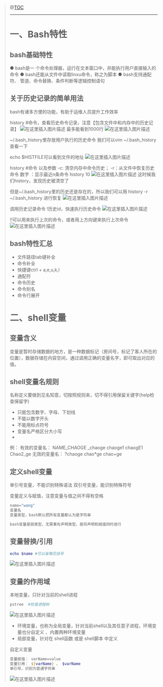 > @[TOC](文章目录)
>
> ---
>
> # 一、Bash特性
> ## bash基础特性
> ● bash是一 个命令处理器，运行在文本窗口中，并能执行用户直接输入的命令
> ● bash还能从文件中读取linxu命令，称之为脚本
> ● bash支持通配符、 管道、命令替换、条件判断等逻辑控制语句
> ## 关于历史记录的简单用法
> bash有诸多⽅便的功能，有助于运维⼈员提升⼯作效率
>
> history #命令，查看历史命令记录，注意【包含⽂件中和内存中的历史记录】
> ![在这里插入图片描述](https://img-blog.csdnimg.cn/1fc5716443a144acbe9ce65442b5bdfb.png)
> 最多能看到1000行
> ![在这里插入图片描述](https://img-blog.csdnimg.cn/783e71eb0b34477c9c1ab34ba0e69933.png)
>
> ~/.bash_history里存放用户执行的历史命令
> 我们可以vim ~/.bash_history查看一下
>
> echo $HISTFILE可以看到文件的地址
> ![在这里插入图片描述](https://img-blog.csdnimg.cn/acde8f38a9fa4c98b58fee72a26b263a.png)
>
> history #命令 以及参数
> -c: 清空内存中命令历史；
> -r：从⽂件中恢复历史命令
> 数字 ：显示最近n条命令 history 10
> ![在这里插入图片描述](https://img-blog.csdnimg.cn/94579b1aa05643b785c8e96de0447235.png)
> 这时候我们history，发现历史被清空了
>
> 但是~/.bash_history里的历史还是存在的，所以我们可以用
> history -r ~/.bash_history
> 进行恢复
> ![在这里插入图片描述](https://img-blog.csdnimg.cn/f2b858cb3ed34c7eaa1f6b89049d0a18.png)
>
> 调用历史记录命令
> !历史id，快速执行历史命令
> ![在这里插入图片描述](https://img-blog.csdnimg.cn/b0f8641ba1824ed7b54fac031304ca77.png)
>
> !!可以用来执行上次的命令，或者用上方向键来执行上次命令
> ![在这里插入图片描述](https://img-blog.csdnimg.cn/9443fba5c8b241778caef54f2fc441ff.png)
>
> ## bash特性汇总 
>  - ⽂件路径tab键补全
>  - 命令补全
>  - 快捷键ctrl + a,e,u,k,l
>  - 通配符
>  - 命令历史
>  - 命令别名
>  - 命令⾏展开
>
>
> # 二、shell变量
> ## 变量含义
> 变量是暂时存储数据的地⽅，是⼀种数据标记（房间号，标记了客⼈所在的位置），数据存储在内容空间，通过调⽤正确的变量名字，即可取出对应的值。
> ## shell变量名规则
> 名称定义要做到⻅名知意，切按照规则来，切不得引⽤保留关键字(help检查保留字)
>
>  - 只能包含数字、字⺟、下划线
>  - 不能以数字开头
>  - 不能⽤标点符号
>  - 变量名严格区分⼤⼩写
>  - 
> 例：
> 有效的变量名：
> NAME_CHAOGE
> _chaoge
> chaoge1
> chaogE1
> Chao2_ge
> ⽆效的变量名：
> ?chaoge
> chao*ge
> chao+ge
>
> ## 定义shell变量 
> 单引号变量，不能识别特殊语法
> 双引号变量，能识别特殊符号
>
> 变量定义与赋值，注意变量与值之间不得有空格
> ```powershell
> name="wang"
> 变量名
> 变量类型，bash默认把所有变量都认为是字符串
> 
> bash变量是弱类型，⽆需事先声明类型，是将声明和赋值同时进⾏
> ```
> ## 变量替换/引⽤
> ```powershell
> echo $name #可以省略花括号
> ```
> ![在这里插入图片描述](https://img-blog.csdnimg.cn/dcd74bdbdcf04ee094f82ce2f9789106.png)
> ## 变量的作⽤域
> 本地变量，只针对当前的shell进程
>
> ```powershell
> pstree  #检查进程树
> ```
> ![在这里插入图片描述](https://img-blog.csdnimg.cn/ed86fb1c8ba747b2bf2f75ebcfb36116.png)
>
>  - 环境变量，也称为全局变量，针对当前shell以及其任意⼦进程，环境变量也分⾃定义 、内置两种环境变量
>  - 局部变量，针对在 shell函数 或是 shell脚本 中定义
>
> ⾃定义变量
> ```powershell
> 变量赋值： varName=value
> 变量引⽤： ${varName} 、 $varName
> 单引号，识别为普通字符串
> ```
> ![在这里插入图片描述](https://img-blog.csdnimg.cn/2f212e83764d47238c6eddf12be2fa8a.png)
